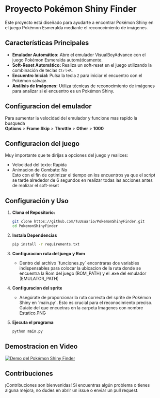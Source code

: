 # Proyecto Pokémon Shiny Finder

Este proyecto está diseñado para ayudarte a encontrar Pokémon Shiny en el juego Pokémon Esmeralda mediante el reconocimiento de imágenes.

## Características Principales

- **Emulador Automático:** Abre el emulador VisualBoyAdvance con el juego Pokémon Esmeralda automáticamente.
- **Soft-Reset Automático:** Realiza un soft-reset en el juego utilizando la combinación de teclas `Ctrl+R`.
- **Encuentro Inicial:** Pulsa la tecla `Z` para iniciar el encuentro con el Pokémon salvaje.
- **Análisis de Imágenes:** Utiliza técnicas de reconocimiento de imágenes para analizar si el encuentro es un Pokémon Shiny.

## Configuracion del emulador  
Para aumentar la velocidad del emulador y funcione mas rapido la busqueda  
**Options** > **Frame Skip** > **Throttle** > **Other** > **1000**


## Configuracion del juego  
Muy importante que te dirijas a opciones del juego y realices:  
- Velocidad del texto: Rapida  
- Animacion de Combate: No  
Esto con el fin de optimizar el tiempo en los encuentros ya que el script se tarde
alrededor de 6 segundos en realizar todas las acciones antes de realizar el soft-reset

## Configuración y Uso

1. **Clona el Repositorio:**
   ```bash
   git clone https://github.com/TuUsuario/PokemonShinyFinder.git
   cd PokemonShinyFinder

2. **Instala Dependencias**
    ```bash
    pip install -r requirements.txt

3. **Configuracion ruta del juego y Rom**
    - Dentro del archivo ´funciones.py´ encontraras dos variables indispensables para colocar la ubicacion de la ruta donde se encuentra
    la Rom del juego (ROM_PATH) y el .exe del emulador (EMULATOR_PATH) 

4. **Configuracion del sprite**  
    - Asegúrate de proporcionar la ruta correcta del sprite de Pokémon Shiny en ´main.py´. Esto es crucial para el reconocimiento preciso.
    Guiate del que encuetras en la carpeta Imagenes con nombre Estatico.PNG

5. **Ejecuta el programa**
    ```bash
    python main.py

## Demostracion en Video
[![Demo del Pokémon Shiny Finder](https://www.google.com/url?sa=i&url=https%3A%2F%2Fwww.wikidex.net%2Fwiki%2FPok%25C3%25A9mon_Esmeralda&psig=AOvVaw3OwtW9d5AGz9YZu7KNNWop&ust=1702066029147000&source=images&cd=vfe&opi=89978449&ved=0CBEQjRxqFwoTCMDOs56Q_oIDFQAAAAAdAAAAABAD)](https://youtu.be/Qk6nX8HbVF8)

## Contribuciones  
¡Contribuciones son bienvenidas! Si encuentras algún problema o tienes alguna mejora, no dudes en abrir un issue o enviar un pull request.